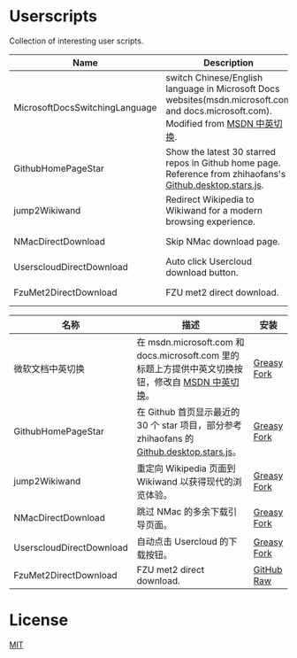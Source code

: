 # Userscripts

Collection of interesting user scripts.

| Name | Description | Install |
| ---- | ---- | ---- |
| MicrosoftDocsSwitchingLanguage | switch Chinese/English language in Microsoft Docs websites(msdn.microsoft.com and docs.microsoft.com). Modified from [MSDN 中英切换](https://greasyfork.org/en/scripts/29468). | [Greasy Fork](https://greasyfork.org/en/scripts/33209) |
| GithubHomePageStar | Show the latest 30 starred repos in Github home page. Reference from zhihaofans's [Github.desktop.stars.js](https://greasyfork.org/zh-CN/scripts/25101). | [Greasy Fork](https://greasyfork.org/zh-CN/scripts/33511) |
| jump2Wikiwand | Redirect Wikipedia to Wikiwand for a modern browsing experience. | [Greasy Fork](https://greasyfork.org/en/scripts/33223) |
| NMacDirectDownload | Skip NMac download page. | [Greasy Fork](https://greasyfork.org/en/scripts/369453) |
| UserscloudDirectDownload | Auto click Usercloud download button. | [Greasy Fork](https://greasyfork.org/en/scripts/369454) |
| FzuMet2DirectDownload | FZU met2 direct download. | [GitHub Raw](https://github.com/ladit/Userscripts/raw/master/FzuMet2DirectDownload.user.js) |

| 名称 | 描述 | 安装 |
| ---- | ---- | ---- |
| 微软文档中英切换 | 在 msdn.microsoft.com 和 docs.microsoft.com 里的标题上方提供中英文切换按钮，修改自 [MSDN 中英切换](https://greasyfork.org/zh-CN/scripts/29468)。 | [Greasy Fork](https://greasyfork.org/zh-CN/scripts/33209) |
| GithubHomePageStar | 在 Github 首页显示最近的 30 个 star 项目，部分参考 zhihaofans 的 [Github.desktop.stars.js](https://greasyfork.org/zh-CN/scripts/25101)。 | [Greasy Fork](https://greasyfork.org/zh-CN/scripts/33511) |
| jump2Wikiwand | 重定向 Wikipedia 页面到 Wikiwand 以获得现代的浏览体验。 | [Greasy Fork](https://greasyfork.org/zh-CN/scripts/33223) |
| NMacDirectDownload | 跳过 NMac 的多余下载引导页面。 | [Greasy Fork](https://greasyfork.org/en/scripts/369453) |
| UserscloudDirectDownload | 自动点击 Usercloud 的下载按钮。 | [Greasy Fork](https://greasyfork.org/en/scripts/369454) |
| FzuMet2DirectDownload | FZU met2 direct download. | [GitHub Raw](https://github.com/ladit/Userscripts/raw/master/FzuMet2DirectDownload.user.js) |

# License

[MIT](https://github.com/ladit/Userscripts/blob/master/LICENSE)
